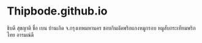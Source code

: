 # Thipbode.github.io
ธิบดี สุขญาติ ชื่อ เบน บ้านเกิด จ.กรุงเทพมหานคร
ชอบกินผัดพริกแกงหมูกรอบ หมูสับกระเทียมพริกไทย
อารมณ์ดี